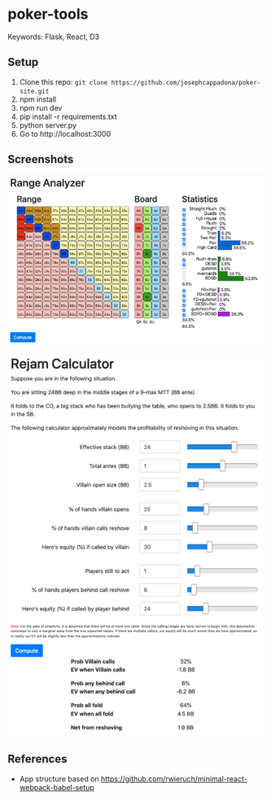 # poker-tools

Keywords: Flask, React, D3

## Setup

1. Clone this repo: `git clone https://github.com/josephcappadona/poker-site.git`
2. npm install
3. npm run dev
4. pip install -r requirements.txt
5. python server.py
6. Go to http://localhost:3000

## Screenshots

![analyzer](assets/analyzer.png)

![rejam](assets/rejam.png)

## References
* App structure based on https://github.com/rwieruch/minimal-react-webpack-babel-setup